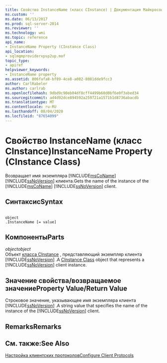 ```yaml
---
title: Свойство InstanceName (класс CInstance) | Документация Майкрософт
ms.custom: ''
ms.date: 06/13/2017
ms.prod: sql-server-2014
ms.reviewer: ''
ms.technology: wmi
ms.topic: reference
api_name:
- InstanceName Property (CInstance Class)
api_location:
- sqlmgmproviderxpsp2up.mof
topic_type:
- apiref
helpviewer_keywords:
- InstanceName property
ms.assetid: 806fafa8-bf89-4ce8-a082-8081dde9fcc3
author: CarlRabeler
ms.author: carlrab
ms.openlocfilehash: 9dbd9c90eb04df8cff4499b60d0bf6e0f3abed34
ms.sourcegitcommit: ad4d92dce894592a259721a1571b1d8736abacdb
ms.translationtype: MT
ms.contentlocale: ru-RU
ms.lasthandoff: 08/04/2020
ms.locfileid: "87654099"
---
```

# <a name="instancename-property-cinstance-class"></a><span data-ttu-id="77cfe-102">Свойство InstanceName (класс CInstance)</span><span class="sxs-lookup"><span data-stu-id="77cfe-102">InstanceName Property (CInstance Class)</span></span>
  <span data-ttu-id="77cfe-103">Возвращает имя экземпляра [!INCLUDE[msCoName](../../includes/msconame-md.md)] [!INCLUDE[ssNoVersion](../../includes/ssnoversion-md.md)] клиента.</span><span class="sxs-lookup"><span data-stu-id="77cfe-103">Gets the name of the instance of the [!INCLUDE[msCoName](../../includes/msconame-md.md)] [!INCLUDE[ssNoVersion](../../includes/ssnoversion-md.md)] client.</span></span>  
  
## <a name="syntax"></a><span data-ttu-id="77cfe-104">Синтаксис</span><span class="sxs-lookup"><span data-stu-id="77cfe-104">Syntax</span></span>  
  
```  
  
object  
.InstanceName [= value]  
```  
  
## <a name="parts"></a><span data-ttu-id="77cfe-105">Компоненты</span><span class="sxs-lookup"><span data-stu-id="77cfe-105">Parts</span></span>  
 <span data-ttu-id="77cfe-106">*object*</span><span class="sxs-lookup"><span data-stu-id="77cfe-106">*object*</span></span>  
 <span data-ttu-id="77cfe-107">Объект [класса CInstance](cinstance-class.md) , представляющий экземпляр клиента [!INCLUDE[ssNoVersion](../../includes/ssnoversion-md.md)] .</span><span class="sxs-lookup"><span data-stu-id="77cfe-107">A [CInstance Class](cinstance-class.md) object that represents a [!INCLUDE[ssNoVersion](../../includes/ssnoversion-md.md)] client instance.</span></span>  
  
## <a name="property-valuereturn-value"></a><span data-ttu-id="77cfe-108">Значение свойства/возвращаемое значение</span><span class="sxs-lookup"><span data-stu-id="77cfe-108">Property Value/Return Value</span></span>  
 <span data-ttu-id="77cfe-109">Строковое значение, указывающее имя экземпляра клиента [!INCLUDE[ssNoVersion](../../includes/ssnoversion-md.md)] .</span><span class="sxs-lookup"><span data-stu-id="77cfe-109">A string value that specifies the name of the instance of the [!INCLUDE[ssNoVersion](../../includes/ssnoversion-md.md)] client.</span></span>  
  
## <a name="remarks"></a><span data-ttu-id="77cfe-110">Remarks</span><span class="sxs-lookup"><span data-stu-id="77cfe-110">Remarks</span></span>  
  
## <a name="see-also"></a><span data-ttu-id="77cfe-111">См. также:</span><span class="sxs-lookup"><span data-stu-id="77cfe-111">See Also</span></span>  
 [<span data-ttu-id="77cfe-112">Настройка клиентских протоколов</span><span class="sxs-lookup"><span data-stu-id="77cfe-112">Configure Client Protocols</span></span>](https://technet.microsoft.com/library/ms181035.aspx)  
  
  
